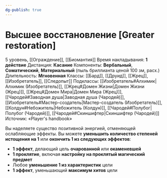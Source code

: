 ```yaml
---
dg-publish: true
---
```

# Высшее восстановление [Greater restoration]
5 уровень, [[Ограждение]], [[Биомантия]]
Время накладывания: **1 действие**
Дистанция: **Касание**
Компоненты: **Вербальный**, **Соматический**, **Материальный** (пыль бриллианта ценой 100 зм, расх.)
Длительность: **Мгновенная**
Классы: [[Бард]], [[Друид]], [[Жрец]], [[Изобретатель]], [[Следопыт]]
Подклассы: [[Изобретатель#Алхимик|Алхимик (Изобретатель)]], [[Жрец#Домен Жизни|Домен Жизни (Жрец)]], [[Жрец#Домен Мира|Домен Мира (Жрец)]], [[Чародей#Заводная душа|Заводная душа (Чародей)]], [[Изобретатель#Мастер-создатель|Мастер-создатель (Изобретатель)]], [[Колдун#Небожитель|Небожитель (Колдун)]], [[Чародей#Полубог|Полубог (Чародей)]], [[Чародей#Скиншифтер|Скиншифтер (Чародей)]]
Источник: «Player's handbook»

Вы наделяете существо позитивной энергией, отменяющей ослабляющие эффекты. Вы можете **уменьшить количество степеней истощения на 1** или **окончить 1 из следующих эффектов**:

- **1 эффект**, делающий цель **очарованной** или **окаменевшей**
- **1 проклятие**, включая **настройку на проклятый магический предмет**
- Любое **уменьшение 1 из характеристик** цели
- **1 эффект**, уменьшающий **максимум хитов** цели